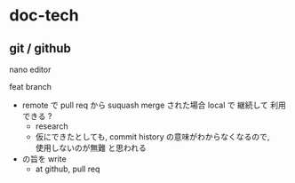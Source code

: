 
# doc-tech


## git / github

nano editor


feat branch
- remote で pull req から suquash merge された場合
  local で 継続して 利用できる ?
  - research
  - 仮にできたとしても, commit history の意味がわからなくなるので,  
    使用しないのが無難 と思われる
- の旨を write
  - at github, pull req



